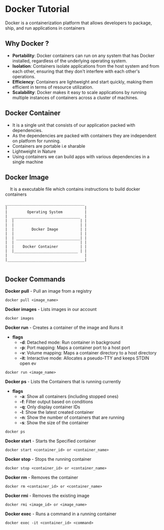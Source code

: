 # Docker Tutorial
Docker is a containerization platform that allows developers to package, ship, and run applications in containers

## Why Docker ?
    
- **Portability**: Docker containers can run on any system that has Docker installed, regardless of the underlying operating system.
- **Isolation**: Containers isolate applications from the host system and from each other, ensuring that they don't interfere with each other's operations.
- **Efficiency**: Containers are lightweight and start quickly, making them efficient in terms of resource utilization.
- **Scalability**: Docker makes it easy to scale applications by running multiple instances of containers across a cluster of machines.

## Docker Container

 - It is a single unit that consists of our application packed with dependencies.
 - As the dependencies are packed with containers they are independent on platform for running.
  - Containers are portable i.e sharable 
   - Lightweight in Nature
   - Using containers we can build apps with various dependencies in a single machine

## Docker Image
  &nbsp; &nbsp; It is a executable file which contains instructions to build docker containers

  ``` 
____________________________________
|                                   |
|         Operating System          |
|  _______________________________  |
|  |                              | |
|  |                              | |
|  |        Docker Image          | |
|  |                              | |
|  | _____________________________| |
|  |                              | |
|  |    Docker Container          | |
|  |_____________________________ | |
|                                   |
|___________________________________|


  ````

## Docker Commands


**Docker pull** - Pull an image from a registry
```
docker pull <image_name>
```

**Docker images** - Lists images in our account
```
docker images
```

**Docker run** - Creates a container of the image and Runs it

 - **flags**
    - **-d**: Detached mode: Run container in background
    - **-p**: Port mapping: Maps a container port to a host port
    - **-v**: Volume mapping: Maps a container directory to a host directory
    - **-it**: Interactive mode: Allocates a pseudo-TTY and keeps STDIN open ev

```
docker run <image_name>
```

**Docker ps** - Lists the Containers that is running currently

 - **flags**
    - **-a**: Show all containers (including stopped ones)
    - **-f**: Filter output based on conditions
    - **-q**: Only display container IDs
    - **-l**: Show the latest created container
    - **-n**: Show the number of containers that are running
    - **-s**: Show the size of the container
```
docker ps
```

**Docker start** - Starts the Specified container
```
docker start <container_id> or <container_name>

```
**Docker stop** - Stops the running container 

```
docker stop <container_id> or <container_name>
```
**Docker rm** - Removes the container
```
docker rm <container_id> or <container_name>
```
**Docker rmi** - Removes the existing image 
```
docker rmi <image_id> or <image_name>
```
**Docker exec** - Runs a command in a running container
```
docker exec -it <container_id> <command>
```
